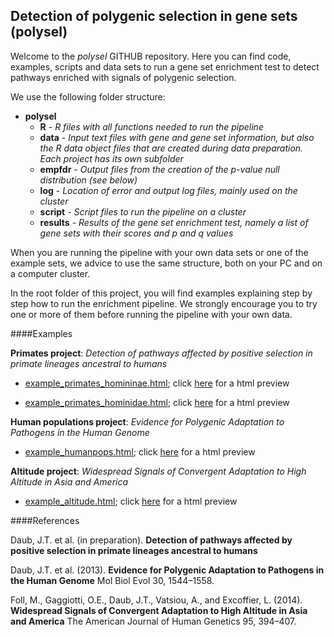 ## Detection of polygenic selection in gene sets (polysel) ##

Welcome to the *polysel* GITHUB repository. Here you can find code, examples, scripts and data sets to run a gene set enrichment test to detect pathways enriched with signals of polygenic selection.

We use the following folder structure:

* **polysel**
    + **R** - *R files with all functions needed to run the pipeline*
    + **data** - *Input text files with gene and gene set information, but also the R data object files that are created during data preparation. Each project has its own subfolder*
    + **empfdr** - *Output files from the creation of the p-value null distribution (see below)*
    + **log** - *Location of error and output log files, mainly used on the cluster*
    + **script** - *Script files to run the pipeline on a cluster*
    + **results** - *Results of the gene set enrichment test, namely a list of gene sets with their scores and p and q values*

When you are running the pipeline with your own data sets or one of the example sets, we advice to use the same structure, both on your PC and on a computer cluster.

In the root folder of this project, you will find examples explaining step by step how to run the enrichment pipeline. We strongly encourage you to try one or more of them before running the pipeline with your own data.

####Examples

**Primates project**: *Detection of pathways affected by positive selection in primate lineages ancestral to humans*

*	[example_primates_homininae.html](https://github.com/CMPG/polysel/blob/master/example_primates_homininae.html "example_primates_homininae.html"); click [here](http://htmlpreview.github.com/?https://github.com/CMPG/polysel/blob/master/example_primates_homininae.html "example_primates_homininae") for a html preview

*	[example_primates_hominidae.html](https://github.com/CMPG/polysel/blob/master/example_primates_hominidae.html "example_primates_hominidae.html"); click [here](http://htmlpreview.github.com/?https://github.com/CMPG/polysel/blob/master/example_primates_hominidae.html "example_primates_hominidae") for a html preview

**Human populations project**: *Evidence for Polygenic Adaptation to Pathogens in the Human Genome*

*	[example_humanpops.html](https://github.com/CMPG/polysel/blob/master/example_humanpops.html "example_humanpops.html"); click [here](http://htmlpreview.github.com/?https://github.com/CMPG/polysel/blob/master/example_humanpops.html "example_humanpops") for a html preview

**Altitude project**: *Widespread Signals of Convergent Adaptation to High Altitude in Asia and America*

*	[example_altitude.html](https://github.com/CMPG/polysel/blob/master/example_altitude.html "example_altitude.html"); click [here](http://htmlpreview.github.com/?https://github.com/CMPG/polysel/blob/master/example_altitude.html "example_altitude") for a html preview


####References

Daub, J.T. et al. (in preparation). **Detection of pathways affected by positive selection in primate lineages ancestral to humans**  

Daub, J.T. et al. (2013). **Evidence for Polygenic Adaptation to Pathogens in the Human Genome** Mol Biol Evol 30, 1544–1558.

Foll, M., Gaggiotti, O.E., Daub, J.T., Vatsiou, A., and Excoffier, L. (2014). **Widespread Signals of Convergent Adaptation to High Altitude in Asia and America** The American Journal of Human Genetics 95, 394–407.

	
